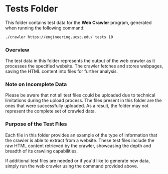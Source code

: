 # Tests Folder

This folder contains test data for the **Web Crawler** program, generated when running the following command:

```bash
./crawler https://engineering.ucsc.edu/ tests 10
```

### Overview

The test data in this folder represents the output of the web crawler as it processes the specified website. The crawler fetches and stores webpages, saving the HTML content into files for further analysis.

### Note on Incomplete Data

Please be aware that not all test files could be uploaded due to technical limitations during the upload process. The files present in this folder are the ones that were successfully uploaded. As a result, the folder may not represent the complete set of crawled data.

### Purpose of the Test Files

Each file in this folder provides an example of the type of information that the crawler is able to extract from a website. These test files include the raw HTML content retrieved by the crawler, showcasing the depth and breadth of its crawling capabilities.

If additional test files are needed or if you'd like to generate new data, simply run the web crawler using the command provided above.


